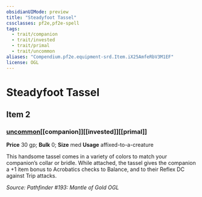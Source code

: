 ```yaml
---
obsidianUIMode: preview
title: "Steadyfoot Tassel"
cssclasses: pf2e,pf2e-spell
tags:
  - trait/companion
  - trait/invested
  - trait/primal
  - trait/uncommon
aliases: "Compendium.pf2e.equipment-srd.Item.iX25AmfeRbV3M1EF"
license: OGL
---
```

# Steadyfoot Tassel
## Item 2
### [uncommon](uncommon "Uncommon Rarity Trait")[[companion]][[invested]][[primal]]


**Price** 30 gp; 
**Bulk** 0; **Size** med
**Usage** affixed-to-a-creature

This handsome tassel comes in a variety of colors to match your companion’s collar or bridle. While attached, the tassel gives the companion a +1 item bonus to Acrobatics checks to Balance, and to their Reflex DC against Trip attacks.

*Source: Pathfinder #193: Mantle of Gold*
*OGL*